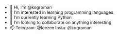 - 👋 Hi, I’m @kogroman
- 👀 I’m interested in learning programming languages
- 🌱 I’m currently learning Python
- 💞️ I’m looking to collaborate on anything interesting
- 📫 Telegram: @Icezee 
      Insta: @kogroman

<!---
kogroman/kogroman is a ✨ special ✨ repository because its `README.md` (this file) appears on your GitHub profile.
You can click the Preview link to take a look at your changes.
--->
